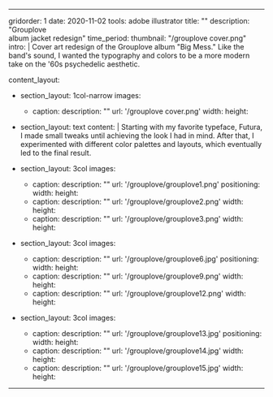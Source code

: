 ---

gridorder: 1
date: 2020-11-02
tools: adobe illustrator
title: ""
description: "Grouplove<br>album jacket redesign"
time_period:
thumbnail: "/grouplove cover.png"
intro: |
 Cover art redesign of the Grouplove album "Big Mess." Like the band's sound, I wanted the typography and colors to be a more modern take on the '60s psychedelic aesthetic.

content_layout:
  
  - section_layout: 1col-narrow
    images:
      - caption:
        description: ""
        url: '/grouplove cover.png'
        width:
        height:

  - section_layout: text
    content: |
      Starting with my favorite typeface, Futura, I made small tweaks until achieving the look I had in mind. After that, I experimented with different color palettes and layouts, which eventually led to the final result.

  - section_layout: 3col
    images:
      - caption:
        description: ""
        url: '/grouplove/grouplove1.png'
        positioning: 
        width:
        height:
      - caption:
        description: ""
        url: '/grouplove/grouplove2.png'
        width:
        height:
      - caption:
        description: ""
        url: '/grouplove/grouplove3.png'
        width:
        height:
 
  - section_layout: 3col
    images:
      - caption:
        description: ""
        url: '/grouplove/grouplove6.jpg'
        positioning: 
        width:
        height:
      - caption:
        description: ""
        url: '/grouplove/grouplove9.png'
        width:
        height:
      - caption:
        description: ""
        url: '/grouplove/grouplove12.png'
        width:
        height:

  - section_layout: 3col
    images:
      - caption:
        description: ""
        url: '/grouplove/grouplove13.jpg'
        positioning: 
        width:
        height:
      - caption:
        description: ""
        url: '/grouplove/grouplove14.jpg'
        width:
        height:
      - caption:
        description: ""
        url: '/grouplove/grouplove15.jpg'
        width:
        height:
---